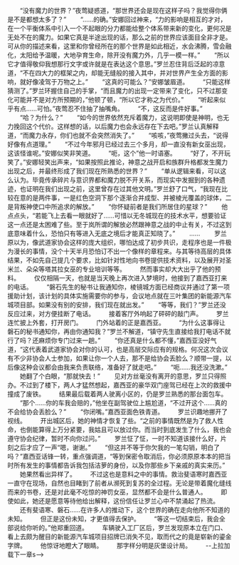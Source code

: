　　“没有魔力的世界？”夜莺疑惑道，“那世界还会是现在这样子吗？我觉得你俩是不是都想太多了？”
　　“……的确。”安娜回过神来，“力的影响是相互的才对，在一个平衡体系中引入一个不起眼的分力都能给整个体系带来新的变化，更何况是无处不在的魔力。如果它真是半途出现的话，那么之前的世界应该面目全非才是。可从你的描述来看，这里和你曾经所在的那个世界是如此相近，水会沸腾，雪会融化，太阳给予温暖，大地孕育生命，除开没有魔力外，几乎一模一样。”
　　“所以它才值得敬仰我想那行文字或许就是在表达这个意思。”罗兰忍住背后泛起的凉意道，“不在四大力的框架之内，却能无缝般的接入其中，并对世界产生全方面的影响，就好像凌驾于万物之上。”
　　“这真的可能么？”安娜皱眉道。
　　“只能这样猜测了。”罗兰环握住自己的手掌，“而且魔力的出现一定带来了变化，只不过那变化可能并不是对方所预期的，”他顿了顿，“所以它才称之为代价。”
　　“听起来似乎有点……可怕。”夜莺忍不住抽了抽嘴角。
　　“不，这反而是件好事。”
　　“哈？为什么？”
　　“如今的世界依然充斥着魔力，这说明即使是神明，也无力挽回这个代价。这样想的话，以后魔力也会永远存在下去吧。”罗兰认真解释道，“而魔力永存，你们也就不会突然消失了。”
　　“咳咳，”夜莺撇过头去，“说得好像有点道理。”
　　“不过今年邪月已经过去三个多月，却一直没有新女巫出现，这该怪谁呢。”安娜似笑非笑道。
　　“呃，这个”他一时语塞。
　　“好了，不开玩笑了。”安娜轻笑出声来，“如果按照此推论，神意之战开启和族群升格都发生魔力出现之后，并最终形成了我们现在所熟悉的世界？”
　　“单从逻辑来看，可以这么认为。毕竟传承碎片与意识界都和魔力脱不开关系，而现实中发掘到的各种遗迹，也证明在我们出现之前，这里曾存在过其他文明。”罗兰舒了口气，“我现在比较在意的是两件事，一是红色空洞下那个逐渐合并成型、并被棱光覆盖的球体，二是背叛神使口中所追求的解放。”
　　“你怀疑前者是我们所居住的星球？”
　　他点点头，“若能飞上去看一眼就好了……可惜以无冬城现在的技术水平，想要验证这一点还是太困难了些。至于岚所谓的解放必然跟神意之战的中止有关，不过这到底意味着什么，恐怕只有等进入无底之境后才能真正知晓了。”
　　……
　　罗兰原以为，像武道家协会这样的庞大组织，哪怕达成了初步共识，走程序也是一件极为漫长的事情，没个十天半月恐怕订不出一个像样的章程来。与其等待高层的具体结果，不如先自己提几个要求，比如针对性地向书卷提供技术资料，以及展开对圣米兰、朵朵等塔其拉女巫的专业培训等等。
　　然而事实却大大出乎了他的预料。
　　仅仅相隔一天，也就是当天晚上再次进入梦境时，他接到了嘉西亚打来的电话。
　　“磐石先生的秘书让我通知你，棱镜城方面已经商议并通过了第一项援助计划，该计划的具体实施需要你的参与，会议地点就在三叶集团的新能源汽车城项目部。如果没有别的安排，我们现在就出发。”
　　“等等，我们？”罗兰还没反应过来，对方便挂断了电话。
　　接着客厅外响起了砰砰的敲门声。
　　罗兰连忙披上外套，打开房门。
　　门外站着的正是嘉西亚。
　　“为什么这事得让磐石的秘书通知你，再由你通知我？”罗兰不解道，“镇守先生直接给我打电话不就行了吗？还麻烦你专门过来一趟。”
　　“你还真是什么都不懂，”嘉西亚没好气道，“这代表着武道家协会对你的认可，也是高层交际应有的规格。何况这次会议有不少非协会人士参加，如果让你一个人去，那不是给协会丢脸么？顺带一提，以后像这种会议都会由我来负责联络，准备好了就走吧。”
　　“呃……我还没洗漱。”
　　她翻了个白眼，“那就快去！”
　　见对方丝毫没有离开的意思，罗兰只得照办。不过到了楼下，两人才猛然想起，嘉西亚的豪华双门座驾已经在上次的救援中撞成了废铁。
　　结果最后载着两人驶离小区的，仍是罗兰熟悉的那台面包车。
　　“那个……你的车我会赔的，”他坐在副驾驶位上尴尬道，“不过开这个……真的不会给协会丢脸么？”
　　“你闭嘴。”嘉西亚面色铁青道。
　　罗兰识趣地挪开了视线。
　　开出城区后，她的神情才恢复了些。“之前的事情既然是为了救人性命，也倒能算得上万分紧要，我姑且可以放过你。而当时到底发生了什么，我也会遵守协会纪律，暂时不向你过问。”
　　罗兰怔了怔，一时不知道该接什么好，片刻之后才应了一声“嗯，谢谢。”
　　“但这并不等于你欠我的一笔勾销，明白了吗？”嘉西亚话锋一转，重点强调道，“等到保密令取消后，你必须原原本本的把当时所有发生的事情都告诉我包括洁萝的身份，以及你那些乡下亲戚的真实来历。”
　　她果然看出异样了。
　　不过这也是意料之中的事情。救治斐语寒时嘉西亚一直守在现场，自然也目睹到了前者从濒死到复苏的全过程。无论是带着魔化缝线而来的书卷，还是对此毫不吃惊的神罚女巫，显然都不会是什么普通人。
　　即使如此，她还是愿意等待他给出解释，这份信任让罗兰心中不禁涌起了热流。
　　还有斐语寒、磐石……在许多人的推动下，这个世界的确在走向他所不知道的未知。
　　但正是这份未知，才更值得去保护。
　　“等这一切结束后，我会全部说给你听的。”他郑重回道。
　　车辆驶入工厂区后，罗兰发现原本立在门口、看上去颇为醒目的新能源汽车城项目招牌已消失不见，取而代之的竟是崭新的鎏金字牌。
　　他惊讶地瞪大了眼睛。
　　那字样分明是灰堡设计局。
　　--上拉加载下一章s-->